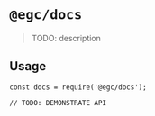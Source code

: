 # `@egc/docs`

> TODO: description

## Usage

```
const docs = require('@egc/docs');

// TODO: DEMONSTRATE API
```
